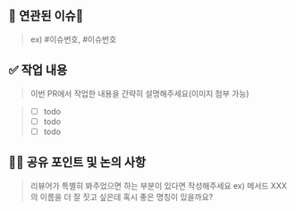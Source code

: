 ## 🧩 연관된 이슈

> ex) #이슈번호, #이슈번호

## ✅ 작업 내용

> 이번 PR에서 작업한 내용을 간략히 설명해주세요(이미지 첨부 가능)

> - [ ] todo
> - [ ] todo
> - [ ] todo

## 👩‍💻 공유 포인트 및 논의 사항

> 리뷰어가 특별히 봐주었으면 하는 부분이 있다면 작성해주세요
> ex) 메서드 XXX의 이름을 더 잘 짓고 싶은데 혹시 좋은 명칭이 있을까요?
